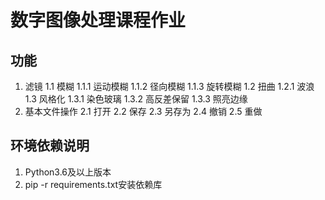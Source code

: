 # 数字图像处理课程作业

## 功能

1. 滤镜
    1.1 模糊
        1.1.1 运动模糊
        1.1.2 径向模糊
        1.1.3 旋转模糊
    1.2 扭曲
        1.2.1 波浪
    1.3 风格化
        1.3.1 染色玻璃
        1.3.2 高反差保留
        1.3.3 照亮边缘
2. 基本文件操作
    2.1 打开
    2.2 保存
    2.3 另存为
    2.4 撤销
    2.5 重做

## 环境依赖说明

1. Python3.6及以上版本
2. pip -r requirements.txt安装依赖库
